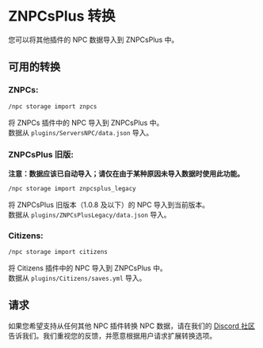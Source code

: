 # ZNPCsPlus 转换

您可以将其他插件的 NPC 数据导入到 ZNPCsPlus 中。

## 可用的转换

### ZNPCs:
```markdown
/npc storage import znpcs
```
将 ZNPCs 插件中的 NPC 导入到 ZNPCsPlus 中。  
数据从 `plugins/ServersNPC/data.json` 导入。

### ZNPCsPlus 旧版:
**注意：数据应该已自动导入；请仅在由于某种原因未导入数据时使用此功能。**
```markdown
/npc storage import znpcsplus_legacy
```
将 ZNPCsPlus 旧版本（1.0.8 及以下）的 NPC 导入到当前版本。  
数据从 `plugins/ZNPCsPlusLegacy/data.json` 导入。

### Citizens:
```markdown
/npc storage import citizens
```
将 Citizens 插件中的 NPC 导入到 ZNPCsPlus 中。  
数据从 `plugins/Citizens/saves.yml` 导入。

## 请求

如果您希望支持从任何其他 NPC 插件转换 NPC 数据，请在我们的 [Discord 社区](https://discord.gg/MAZz6XpPcg) 告诉我们。我们重视您的反馈，并愿意根据用户请求扩展转换选项。